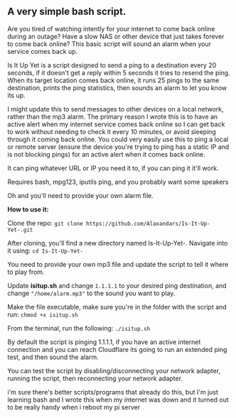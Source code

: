 ## A very simple bash script. 

Are you tired of watching intently for your internet to come back online during an outage? Have a slow NAS or other device that just takes forever to come back online? This basic script will sound an alarm when your service comes back up.

Is It Up Yet is a script designed to send a ping to a destination every 20 seconds, if it doesn't get a reply within 5 seconds it tries to resend the ping. When its target location comes back online, it  runs 25 pings to the same destination, prints the ping statistics, then sounds an alarm to let you know its up. 

I might update this to send messages to other devices on a local network, rather than the mp3 alarm. The primary reason I wrote this is to have an active alert when my internet service comes back online so I can get back to work without needing to check it every 10 minutes, or avoid sleeping through it coming back online.
You could very easily use this to ping a local or remote server (ensure the device you're trying to ping has a static IP and is not blocking pings) for an active alert when it comes back online.


It can ping whatever URL or IP you need it to, if you can ping it it'll work.

Requires bash, mpg123, iputils ping, and you probably want some speakers

Oh and you'll need to provide your own alarm file.


**How to use it:**

Clone the repo: `git clone https://github.com/Alaxandars/Is-It-Up-Yet-.git`

After cloning, you'll find a new directory named Is-It-Up-Yet-. Navigate into it using: `cd Is-It-Up-Yet-`

You need to provide your own mp3 file and update the script to tell it where to play from.

Update **isitup.sh** and change `1.1.1.1` to your desired ping destination, and change `"/home/alarm.mp3"` to the sound you want to play.

Make the file executable, make sure you're in the folder with the script and run: `chmod +x isitup.sh`

From the terminal, run the following: `./isitup.sh`


By default the script is pinging 1.1.1.1, if you have an active internet connection and you can reach Cloudflare its going to run an extended ping test, and then sound the alarm.

You can test the script by disabling/disconnecting your network adapter, running the script, then reconnecting your network adapter.




i'm sure there's better scripts/programs that already do this, but I'm just learning bash and I wrote this when my internet was down and it turned out to be really handy when i reboot my pi server
